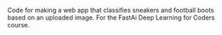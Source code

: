 Code for making a web app that classifies sneakers and football boots based on an uploaded image. For the FastAi Deep Learning for Coders course.
